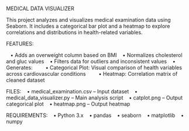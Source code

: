 MEDICAL DATA VISUALIZER

This project analyzes and visualizes medical examination data using Seaborn. It includes a categorical bar 
plot and a heatmap to explore correlations and distributions in health-related variables.

FEATURES:

   •    Adds an overweight column based on BMI
   •    Normalizes cholesterol and gluc values
   •    Filters data for outliers and inconsistent values
   •    Generates:
        •    Categorical Plot: Visual comparison of health variables across cardiovascular conditions
        •    Heatmap: Correlation matrix of cleaned dataset

FILES:
   •    medical_examination.csv – Input dataset
   •    medical_data_visualizer.py – Main analysis script
   •    catplot.png – Output categorical plot
   •    heatmap.png – Output heatmap

REQUIREMENTS:
   •    Python 3.x
   •    pandas
   •    seaborn
   •    matplotlib
   •    numpy
